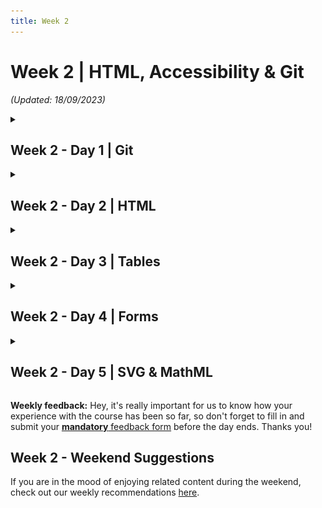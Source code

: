 ```yaml
---
title: Week 2
---
```


# Week 2 | HTML, Accessibility & Git

_(Updated: 18/09/2023)_

<!-- Week 2 - Day 1 | Git -->
<details markdown="1">
  <summary><h2>Week 2 - Day 1 | Git</h2></summary>

### Schedule

  - [Study](#study-plan)
  - [Exercises](#exercises)
  - [Extra Resources](#extra-resources)

### Study Plan

  **What you'll learn:**

  - Basic Git concepts
  - Basic Git commands
  - Connecting to GitHub securely using SSH keys
  - Create a GitHub repository

  ---

  💡 **TIP OF THE DAY:** How to display hidden (system) files and folders?

  - **Windows (Powershell):** Run `ls -Force` to show hidden files and folders
  - **Windows (Command Prompt):** Run `dir /a:h` to show hidden files and folders
  - **Mac:** Press `Cmd + Shift + .` to toggle system files/folders view on and off
  - **Linux/Unix:** Run `ls -a` to list all files and folders (including hidden ones) 
  - **VSCode:** How to show particular hidden folders: File > Preferences > Settings: type "exclude" > Hover over the `**/.git` and click X to delete
  - **Windows 11 (File Explorer):**
    - Open `File Explorer` from the taskbar
    - Select `View > Show > Hidden items` 
  - **Windows 10 (File Explorer):** 
    - Open `File Explorer` from the taskbar 
    - Select `View > Options > Change folder and search options`
    - Select the `View` tab and, in `Advanced settings`, select `Show hidden files, folders, and drives` and OK.
  - **References:**
    - [View hidden files and folders in Windows](https://support.microsoft.com/en-us/windows/view-hidden-files-and-folders-in-windows-97fbc472-c603-9d90-91d0-1166d1d9f4b5)

  ---

  On the Internet, it's pretty easy for someone to intercept the data going from one place to another.

  ![](./assets/Comm.Insecure.png)

  That's why it's crucial to always use some form of encryption and decryption, in order for your data to be securely transported through the Internet. 

  ![](./assets/Comm.Secure.png)

  The same goes, of course, for the data that you exchange with **GitHub**. In order to open up a secure connection with **GitHub** and be able to download (`git pull`) or upload (`git push`) data, we can use the **SSH** protocol along with a pair of keys to lock and unlock data going back and forth.

  > [About SSH](https://docs.github.com/en/authentication/connecting-to-github-with-ssh/about-ssh): "SSH, which stands for Secure Shell, is a protocol used to open up a secure communication channel between computers. Using the SSH protocol, you can connect and authenticate to remote servers and services. With SSH keys, you can connect to GitHub without supplying your username and personal access token at each visit."

  - **Set up SSH keys for GitHub.** Complete the following 4 steps in order to be able to access GitHub without using a username and password.

  1. [**Set up SSH keys for GitHub**](https://docs.github.com/en/authentication/connecting-to-github-with-ssh/generating-a-new-ssh-key-and-adding-it-to-the-ssh-agent)

  2. [**Check for SSH keys**](https://docs.github.com/en/authentication/connecting-to-github-with-ssh/checking-for-existing-ssh-keys)

  3. [**Add SSH keys to your GitHub account**](https://docs.github.com/en/authentication/connecting-to-github-with-ssh/adding-a-new-ssh-key-to-your-github-account)

  4. [**Test your SSH connection**](https://docs.github.com/en/authentication/connecting-to-github-with-ssh/testing-your-ssh-connection)

  **TASK: Set up SSH keys for GitHub**. Once you have successfully completed all 4 steps, make sure to update your [progress sheet](../../user/progress.draft.60.csv) and mark the ` Set up SSH keys for GitHub` task as completed by switching the COMPLETED column from `FALSE` to `TRUE`.

  - [Watch: **Git Tutorial For Dummies**](https://www.youtube.com/watch?v=mJ-qvsxPHpY)
    - **Notes**: Make sure to **follow along** and run the git commands on your own repo. ⚠️ **IMPORTANT:** The repository you will create under your GitHub account, **must be named: `gitVideo`**.
    - **Duration**: 20min 
    - **Level**: Beginner
    - <details>
        <summary>What you'll learn:</summary>
        <ul>
          <li>mkdir</li>
          <li>cd</li>
          <li>rm</li>
          <li>ls</li>
          <li>touch</li>
          <li>git init</li>
          <li>git add .</li>
          <li>git add index.html</li>
          <li>git commit -m "MESSAGE"</li>
          <li>git log</li>
          <li>git checkout BRANCH_NAME</li>
          <li>git checkout -b NEW_BRANCH_NAME</li>
          <li>git checkout COMMIT_HASH</li>
          <li>git, detached state</li>
          <li>git switch</li>
          <li>git branch</li>
          <li>git remote add origin GITHUB_URL</li>
          <li>git push origin master</li>
        </ul>
      </details>

  **One important point to remember** is that the main branch in a git repository these days is called, ...well `main`. A few years back, the main branch used to be called `master`, so expect to see this term in various videos and tutorials. You should stick with `main`, by the way. There are no masters here. 🙂

  - **⏰ Time for a short break** (~5-10min) before the next longer video.

  **Repetitio est mater studiorum:** "Repetition is the mother of learning". Let's recap those git concepts by revisiting them through another (longer) and more in-depth video about Git. 

  - [Watch: **Git and GitHub for Beginners - Crash Course**](https://www.youtube.com/watch?v=RGOj5yH7evk)
    - **Duration**: 69min
    - **Level**: Beginner
    - <details>
        <summary>What you'll learn:</summary>
        <ul>
          <li>(0:00) Introduction</li>
          <li>(1:10) What is git?</li>
          <li>(1:30) What is version control?</li>
          <li>(2:10) Terms to be learn in video</li>
          <li>(5:20) Git commands</li>
          <li>(7:05) sign up in GitHub</li>
          <li>(11:32) using git in local machine</li>
          <li>(11:54) git install</li>
          <li>(12:48) getting code editor</li>
          <li>(13:30) inside VS Code</li>
          <li>(14:30) cloning through VS Code</li>
          <li>(17:30) git commit command</li>
          <li>(18:15) git add command</li>
          <li>(19:15) committing</li>
          <li>(20:20) git push command</li>
          <li>(20:30) SSH Keys</li>
          <li>(25:25) git push</li>
          <li>(30:21) Review workflow so far</li>
          <li>(31:40) Compare between GitHub workflow and local git workflow</li>
          <li>(32:42) git branching</li>
          <li>(56:30) Undoing in git</li>
          <li>(1:01:50) Forking in git</li>
          <li>(1:07:55) Ending</li>
        </ul>
      </details>

  - You can find a nice reference to the git commands mentioned in the videos [here](resources/git-commands.html). _(Also, in [markdown format](resources/git-commands.md))_

### Summary

  - **What is Version Control?** The management of changes to documents, computer programs, large web sites, and other collections of information.
  - **What is Git?** A free and open source version control system.

### Exercises

  Make sure to complete all the tasks found in the **daily Progress Sheet** and update the sheet accordingly. Once you've updated the sheet, don't forget to `commit` and `push`. The progress draft sheets are found in the `/user/weekXX/progress` folder, for example `user/week01/progress/progress.draft.w01.d01.csv`. You should **NEVER** update the `draft` sheets directly, but rather work on a copy of them according to the instructions [found here](../week01/resources/PROGRESS-WORKFLOW.md).

### [Extra Resources](EXTRAS.md)

### Sources and Attributions

  **Content is based on the following sources:**

  - [Git SSH keys simplified and how to setup on GitHub](https://inspirezone.tech/git-ssh-keys-simplified/)

</details>

<!-- Week 2 - Day 2 | HTML -->
<details markdown="1">
  <summary><h2>Week 2 - Day 2 | HTML</h2></summary>

### Schedule

  - [Study](#study-plan-1)
  - [Exercises](#exercises-1)
  - [Extra Resources](#extra-resources-1)

### Study Plan

  **What you'll learn:**

  During Week 1, we covered some of the [basics of HTML](../week01/resources/html_basics/index.md). 
  Now, it's time to dive deeper into HTML. 

  - [Read: **What's in the head? Metadata in HTML**](resources/the_head_metadata_in_html/index.md)
    - Description: The `<head>` of an HTML document is the part that is not displayed in the web browser when the page is loaded. In this article, you'll learn all about the information it contains.
    - Exercises: Make sure to practice by completing all the **Active learning** sections of this article and then pasting all the files that you've created in the `user/week02/exercises/day02/the_head_metadata_in_html/` folder for submission.
      - [Active learning: Inspecting a simple example](./resources/the_head_metadata_in_html/index.md#active-learning-inspecting-a-simple-example)

      - [Active learning: Experiment with character encoding](./resources/the_head_metadata_in_html/index.md#active-learning-experiment-with-character-encoding)

      - [Active learning: The description's use in search engines](./resources/the_head_metadata_in_html/index.md#active-learning-the-descriptions-use-in-search-engines)

      - [Active learning: applying CSS and JavaScript to a page](./resources/the_head_metadata_in_html/index.md#active-learning-applying-css-and-javascript-to-a-page)


  - [Read: **HTML text fundamentals**](resources/html_text_fundamentals/index.md)
    - Description: This article explains the way HTML can be used to structure a page of text by adding headings and paragraphs, emphasizing words, creating lists, and more.
    - Exercises: 
      - Make sure to complete all the **Active learning** sections along with the 3 Tasks found under the 'Test your skills!' section of the tutorial and submit your code under the `user/week02/exercises/day02/html_text_fundamentals/` folder.

  - [Read: **Creating hyperlinks**](https://developer.mozilla.org/en-US/docs/Learn/HTML/Introduction_to_HTML/Creating_hyperlinks)
    - Description: You already know [**how the hyperlink changed everything**](https://www.youtube.com/watch?v=3Va3oY8pfSI). Now it's time to dive into the more technical aspects of it.
    - What you'll learn:
      - What is a hyperlink?
      - Anatomy of a link
      - Image links
      - About URLs and paths
      - Document fragments
      - Absolute versus relative URLs
      - Link best practices
      - The `download` attribute
      - Email links
    - Exercises:       
      - Make sure to complete all the **Active learning** sections along with the 3 Tasks found under the 'Test your skills!' section of the tutorial and submit your code under the `user/week02/exercises/day02/Creating_hyperlinks/` folder:
      - [Active learning: creating your own example link](https://developer.mozilla.org/en-US/docs/Learn/HTML/Introduction_to_HTML/Creating_hyperlinks#active_learning_creating_your_own_example_link)
      - [Active learning: creating a navigation menu](https://developer.mozilla.org/en-US/docs/Learn/HTML/Introduction_to_HTML/Creating_hyperlinks#active_learning_creating_a_navigation_menu)
      - [Test your skills: Links (3x Tasks)](https://developer.mozilla.org/en-US/docs/Learn/HTML/Introduction_to_HTML/Test_your_skills:_Links)

### Summary

### Exercises

  Make sure to complete all the tasks found in the **daily Progress Sheet** and update the sheet accordingly. Once you've updated the sheet, don't forget to `commit` and `push`. The progress draft sheets are found in the `/user/weekXX/progress` folder, for example `user/week01/progress/progress.draft.w01.d01.csv`. You should **NEVER** update the `draft` sheets directly, but rather work on a copy of them according to the instructions [found here](../week01/resources/PROGRESS-WORKFLOW.md).

### [Extra Resources](EXTRAS.md)

### Sources and Attributions
</details>

<!-- Week 2 - Day 3 | Tables -->
<details markdown="1">
  <summary><h2>Week 2 - Day 3 | Tables</h2></summary>

### Schedule

  - [Study](#study-plan-2)
  - [Exercises](#exercises-2)
  - [Extra Resources](#extra-resources-2)

### Study Plan

  **What you'll learn:**

  - Structuring Tabular Data using HTML Tables
  - Accessibility considerations for HTML Tables

  **HTML Tables**

  A very common task in HTML is structuring tabular data, and it has a number of elements and attributes for just this purpose. Coupled with a little [CSS](https://developer.mozilla.org/en-US/docs/Learn/CSS){:target="_blank"} for styling, HTML makes it easy to display tables of information on the web such as your school lesson plan, the timetable at your local swimming pool, or statistics about your favorite dinosaurs or football team. This module takes you through all you need to know about structuring tabular data using HTML.

  **Prerequisites**

  Before starting this module, you should already have covered the basics of HTML _(see previous Modules)_. 

  **Guides**

  <!-- - [HTML table basics](./resources/html_table_basics/index.md){:target="_blank"}
    - Description: This article gets you started with HTML tables, covering the very basics such as rows and cells, headings, making cells span multiple columns and rows, and how to group together all the cells in a column for styling purposes. (COMPLETED) -->

  This module contains the following articles, which will take you through all the fundamentals of creating tables in HTML.

  - [HTML table basics](https://developer.mozilla.org/en-US/docs/Learn/HTML/Tables/Basics){:target="_blank"}
    - **Description:** This article gets you started with HTML tables, covering the very basics such as rows and cells, headings, making cells span multiple columns and rows, and how to group together all the cells in a column for styling purposes.
    - **Exercises:** You should place the files related to the exercises found in this module, in the `user/week02/exercises/day03/html_table_basics/` folder.

  - [HTML table advanced features and accessibility](https://developer.mozilla.org/en-US/docs/Learn/HTML/Tables/Advanced){:target="_blank"}
    - **Description:** This article looks at some more advanced features of HTML tables — such as captions/summaries and grouping your rows into table head, body and footer sections — as well as looking at the accessibility of tables for visually impaired users.
    - **Exercises:** You should place the files related to the exercises found in this module, in the `user/week02/exercises/day03/html_table_basics/` folder.

  <!-- - [Styling tables](https://developer.mozilla.org/en-US/docs/Learn/CSS/Building_blocks/Styling_tables)
    - Description: This article provides a guide to making HTML tables look good, with some specific table styling techniques highlighted. -->

### Summary

### Exercises

  The following assessment will test your understanding of the HTML table techniques covered in the guides above.

  - [Structuring planet data](https://developer.mozilla.org/en-US/docs/Learn/HTML/Tables/Structuring_planet_data){:target="_blank"}
    - **Description:** In our table assessment, we provide you with some data on the planets in our solar system, and get you to structure it into an HTML table.
    - **Submission:** You should place the files related to this exercise in the `user/week02/exercises/day03/Structuring_planet_data` folder.

  Make sure to complete all the tasks found in the **daily Progress Sheet** and update the sheet accordingly. Once you've updated the sheet, don't forget to `commit` and `push`. The progress draft sheets are found in the `/user/weekXX/progress` folder, for example `user/week01/progress/progress.draft.w01.d01.csv`. You should **NEVER** update the `draft` sheets directly, but rather work on a copy of them according to the instructions [found here](../week01/resources/PROGRESS-WORKFLOW.md).

### [Extra Resources](EXTRAS.md)

### Sources and Attributions

  **Content is based on the following sources:**

  - **MDN**:
    - [HTML tables](https://developer.mozilla.org/en-US/docs/Learn/HTML/Tables){:target="_blank"} / [Permalink](https://github.com/mdn/content/blob/7073233dfed28e7c2fb325d2bb378075763d81b9/files/en-us/learn/html/tables/index.md){:target="_blank"}

</details>

<!-- Week 2 - Day 4 | Forms & Accessibility -->
<details markdown="1">
  <summary><h2>Week 2 - Day 4 | Forms</h2></summary>

### Schedule

  - [Study](#study-plan-3)
  - [Exercises](#exercises-3)
  - [Extra Resources](#extra-resources-3)

### Study Plan

  **What you'll learn:**

### Summary

### Exercises

  Make sure to complete all the tasks found in the **daily Progress Sheet** and update the sheet accordingly. Once you've updated the sheet, don't forget to `commit` and `push`. The progress draft sheets are found in the `/user/weekXX/progress` folder, for example `user/week01/progress/progress.draft.w01.d01.csv`. You should **NEVER** update the `draft` sheets directly, but rather work on a copy of them according to the instructions [found here](../week01/resources/PROGRESS-WORKFLOW.md).

### [Extra Resources](EXTRAS.md)

### Sources and Attributions
</details>

<!-- Week 2 - Day 5 | SVG & MathML -->
<details markdown="1">
  <summary><h2>Week 2 - Day 5 | SVG & MathML</h2></summary>

### Schedule

  - [Study](#study-plan-4)
  - [Exercises](#exercises-4)
  - [Extra Resources](#extra-resources-4)

### Study Plan

  **What you'll learn:**

### Summary

### Exercises

  Now it's time to gather all this knowledge around HTML _(and GitHub)_, build your own Blog and take it online. Follow the instructions found [here](./exercises/lets_create_a_weblog/index.md). You might need to spend a few extra hours during the weekend to improve and finalize your Blog.

  Make sure to complete all the tasks found in the **daily Progress Sheet** and update the sheet accordingly. Once you've updated the sheet, don't forget to `commit` and `push`. The progress draft sheets are found in the `/user/weekXX/progress` folder, for example `user/week01/progress/progress.draft.w01.d01.csv`. You should **NEVER** update the `draft` sheets directly, but rather work on a copy of them according to the instructions [found here](../week01/resources/PROGRESS-WORKFLOW.md).

### [Extra Resources](EXTRAS.md)

### Sources and Attributions
</details>

**Weekly feedback:** Hey, it's really important for us to know how your experience with the course has been so far, so don't forget to fill in and submit your [**mandatory** feedback form](https://forms.gle/S6Zg3bbS2uuwsSZF9) before the day ends. Thanks you! 

## Week 2 - Weekend Suggestions

If you are in the mood of enjoying related content during the weekend, check out our weekly recommendations [here](WEEKEND.md).